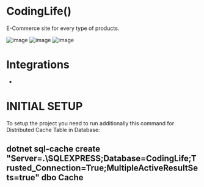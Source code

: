# CodingLife()
E-Commerce site for every type of products.

![image](https://user-images.githubusercontent.com/32294561/114141047-c13a7d00-9919-11eb-8391-b7b1d722585b.png)
![image](https://user-images.githubusercontent.com/32294561/114141189-edee9480-9919-11eb-9253-c3c12e95c988.png)
![image](https://user-images.githubusercontent.com/32294561/114141335-21312380-991a-11eb-9ae8-6aa76af5127d.png)

# Integrations
- 

# INITIAL SETUP
To setup the project you need to run additionally this command for Distributed Cache Table in Database:
## dotnet sql-cache create "Server=.\SQLEXPRESS;Database=CodingLife;Trusted_Connection=True;MultipleActiveResultSets=true" dbo Cache
